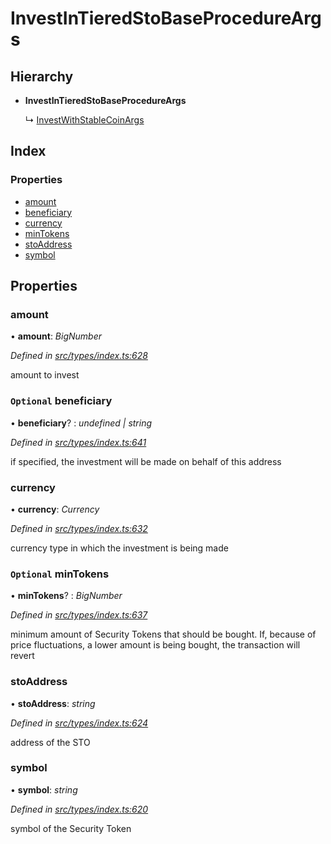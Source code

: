 # InvestInTieredStoBaseProcedureArgs

## Hierarchy

* **InvestInTieredStoBaseProcedureArgs**

  ↳ [InvestWithStableCoinArgs](_types_index_.investwithstablecoinargs.md)

## Index

### Properties

* [amount](_types_index_.investintieredstobaseprocedureargs.md#amount)
* [beneficiary](_types_index_.investintieredstobaseprocedureargs.md#optional-beneficiary)
* [currency](_types_index_.investintieredstobaseprocedureargs.md#currency)
* [minTokens](_types_index_.investintieredstobaseprocedureargs.md#optional-mintokens)
* [stoAddress](_types_index_.investintieredstobaseprocedureargs.md#stoaddress)
* [symbol](_types_index_.investintieredstobaseprocedureargs.md#symbol)

## Properties

### amount

• **amount**: _BigNumber_

_Defined in_ [_src/types/index.ts:628_](https://github.com/PolymathNetwork/polymath-sdk/blob/550676f/src/types/index.ts#L628)

amount to invest

### `Optional` beneficiary

• **beneficiary**? : _undefined \| string_

_Defined in_ [_src/types/index.ts:641_](https://github.com/PolymathNetwork/polymath-sdk/blob/550676f/src/types/index.ts#L641)

if specified, the investment will be made on behalf of this address

### currency

• **currency**: _Currency_

_Defined in_ [_src/types/index.ts:632_](https://github.com/PolymathNetwork/polymath-sdk/blob/550676f/src/types/index.ts#L632)

currency type in which the investment is being made

### `Optional` minTokens

• **minTokens**? : _BigNumber_

_Defined in_ [_src/types/index.ts:637_](https://github.com/PolymathNetwork/polymath-sdk/blob/550676f/src/types/index.ts#L637)

minimum amount of Security Tokens that should be bought. If, because of price fluctuations, a lower amount is being bought, the transaction will revert

### stoAddress

• **stoAddress**: _string_

_Defined in_ [_src/types/index.ts:624_](https://github.com/PolymathNetwork/polymath-sdk/blob/550676f/src/types/index.ts#L624)

address of the STO

### symbol

• **symbol**: _string_

_Defined in_ [_src/types/index.ts:620_](https://github.com/PolymathNetwork/polymath-sdk/blob/550676f/src/types/index.ts#L620)

symbol of the Security Token

